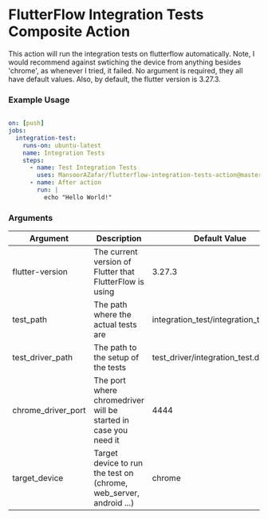 # FlutterFlow Integration Tests Composite Action

This action will run the integration tests on flutterflow automatically. Note, I would recommend against swtiching the device from anything besides 'chrome', as whenever I tried, it failed. No argument is required, they all have default values. Also, by default, the flutter version is 3.27.3.

### Example Usage

```yaml

on: [push]
jobs:
  integration-test:
    runs-on: ubuntu-latest
    name: Integration Tests
    steps:
      - name: Test Integration Tests
        uses: MansoorAZafar/flutterflow-integration-tests-action@master
      - name: After action
        run: |
          echo "Hello World!"
``` 

### Arguments

| Argument | Description | Default Value |
| --- | --- | --- |
| flutter-version | The current version of Flutter that FlutterFlow is using | 3.27.3 |
| test_path | The path where the actual tests are | integration_test/integration_test.dart |
| test_driver_path | The path to the setup of the tests | test_driver/integration_test.dart |
| chrome_driver_port | The port where chromedriver will be started in case you need it | 4444 |
| target_device | Target device to run the test on (chrome, web_server, android ...) | chrome |

